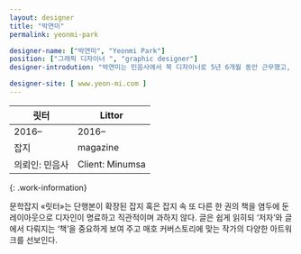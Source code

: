 ```yaml
---
layout: designer
title: "박연미"
permalink: yeonmi-park

designer-name: ["박연미", "Yeonmi Park"]
position: ["그래픽 디자이너 ", "graphic designer"]
designer-introdution: "박연미는 민음사에서 북 디자이너로 5년 6개월 동안 근무했고, 2015년 이후 프리랜서로 활동하며 책과 관련된 일을 주로 하고 있다. «욕조»로 디자인이 좋은 책(출판진흥원) 우수상을 수상했으며 «밀란 쿤데라» 전집, «레닌» 전집, 교보문고 리커버 에디션 «여행의 기술» 등을 작업했다. 문학 잡지 «릿터»를 창간호부터 디자인하고 있다."

designer-site: [ www.yeon-mi.com ]
---
```


| 릿터 | Littor |
|----------------|----------------|
| 2016– | 2016– |
| 잡지 | magazine |
| 의뢰인: 민음사 | Client: Minumsa |
{: .work-information}

문학잡지 «릿터»는 단행본이 확장된 잡지 혹은 잡지 속 또 다른 한 권의 책을 염두에 둔 레이아웃으로 디자인이 명료하고 직관적이며 과하지 않다. 글은 쉽게 읽히되 ‘저자’와 글에서 다뤄지는 ‘책’을 중요하게 보여 주고 매호 커버스토리에 맞는 작가의 다양한 아트워크를 선보인다.
